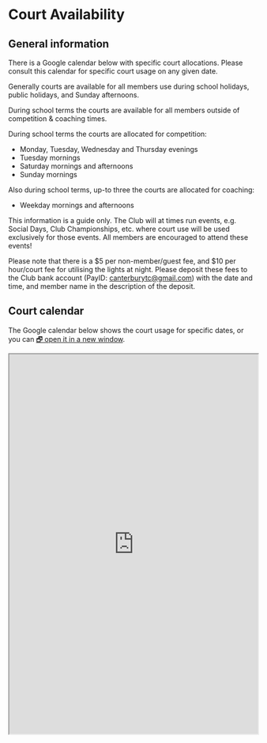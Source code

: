 # Court Availability

## General information

There is a Google calendar below with specific court allocations.  Please consult this calendar for specific court usage on any given date.

Generally courts are available for all members use during school holidays, public holidays, and Sunday afternoons.

During school terms the courts are available for all members outside of competition & coaching times.

During school terms the courts are allocated for competition:

* Monday, Tuesday, Wednesday and Thursday evenings
* Tuesday mornings
* Saturday mornings and afternoons
* Sunday mornings

Also during school terms, up-to three the courts are allocated for coaching:

* Weekday mornings and afternoons

This information is a guide only.  The Club will at times run events, e.g. Social Days, Club Championships, etc. where court use will be used exclusively for those events.  All members are encouraged to attend these events!

Please note that there is a $5 per non-member/guest fee, and $10 per hour/court fee for utilising the lights at night.  Please deposit these fees to the Club bank account (PayID: canterburytc@gmail.com) with the date and time, and member name in the description of the deposit.

## Court calendar

The Google calendar below shows the court usage for specific dates, or you can <a href="https://calendar.google.com/calendar/b/1/embed?wkst=2&ctz=Australia%2FMelbourne&src=Y2FudGVyYnVyeXRjQGdtYWlsLmNvbQ&src=aWRtNmQ2aG9sNHM1NjFvcm90ZTQ2YnNncmtAZ3JvdXAuY2FsZW5kYXIuZ29vZ2xlLmNvbQ&src=N2UycDAxaGo4NW1zNGlhM3ZlODhsbHFiZmdAZ3JvdXAuY2FsZW5kYXIuZ29vZ2xlLmNvbQ&color=%239D7000&color=%233366CC&color=%23871111&hl=en_GB&showCalendars=1&mode=WEEK" target="_blank">🗗 open it in a new window</a>.

<iframe src="https://calendar.google.com/calendar/b/1/embed?wkst=2&ctz=Australia%2FMelbourne&src=Y2FudGVyYnVyeXRjQGdtYWlsLmNvbQ&src=aWRtNmQ2aG9sNHM1NjFvcm90ZTQ2YnNncmtAZ3JvdXAuY2FsZW5kYXIuZ29vZ2xlLmNvbQ&src=N2UycDAxaGo4NW1zNGlhM3ZlODhsbHFiZmdAZ3JvdXAuY2FsZW5kYXIuZ29vZ2xlLmNvbQ&color=%239D7000&color=%233366CC&color=%23871111&hl=en_GB&showCalendars=1&mode=WEEK" width="100%" height="768"></iframe>
